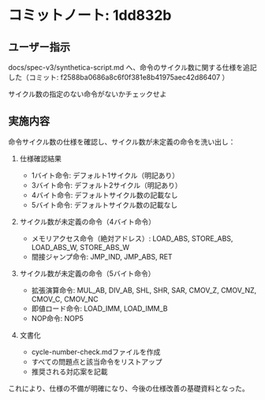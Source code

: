 # コミットノート: 1dd832b

## ユーザー指示

docs/spec-v3/synthetica-script.md へ、命令のサイクル数に関する仕様を追記した（コミット: f2588ba0686a8c6f0f381e8b41975aec42d86407 ）

サイクル数の指定のない命令がないかチェックせよ

## 実施内容

命令サイクル数の仕様を確認し、サイクル数が未定義の命令を洗い出し：

1. 仕様確認結果
   - 1バイト命令: デフォルト1サイクル（明記あり）
   - 3バイト命令: デフォルト2サイクル（明記あり）
   - 4バイト命令: デフォルトサイクル数の記載なし
   - 5バイト命令: デフォルトサイクル数の記載なし

2. サイクル数が未定義の命令（4バイト命令）
   - メモリアクセス命令（絶対アドレス）: LOAD_ABS, STORE_ABS, LOAD_ABS_W, STORE_ABS_W
   - 間接ジャンプ命令: JMP_IND, JMP_ABS, RET

3. サイクル数が未定義の命令（5バイト命令）
   - 拡張演算命令: MUL_AB, DIV_AB, SHL, SHR, SAR, CMOV_Z, CMOV_NZ, CMOV_C, CMOV_NC
   - 即値ロード命令: LOAD_IMM, LOAD_IMM_B
   - NOP命令: NOP5

4. 文書化
   - cycle-number-check.mdファイルを作成
   - すべての問題点と該当命令をリストアップ
   - 推奨される対応案を記載

これにより、仕様の不備が明確になり、今後の仕様改善の基礎資料となった。